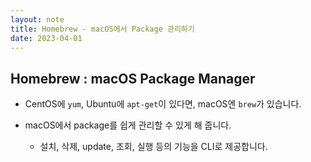 ```yaml
---
layout: note
title: Homebrew - macOS에서 Package 관리하기
date: 2023-04-01
---
```





## Homebrew : macOS Package Manager

- CentOS에 `yum`, Ubuntu에 `apt-get`이 있다면, macOS엔 `brew`가 있습니다.

- macOS에서 package를 쉽게 관리할 수 있게 해 줍니다.
    - 설치, 삭제, update, 조회, 실행 등의 기능을 CLI로 제공합니다.
